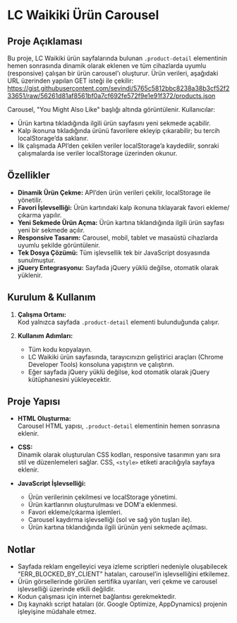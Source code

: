 # LC Waikiki Ürün Carousel

## Proje Açıklaması

Bu proje, LC Waikiki ürün sayfalarında bulunan `.product-detail` elementinin hemen sonrasında dinamik olarak eklenen ve tüm cihazlarda uyumlu (responsive) çalışan bir ürün carousel'ı oluşturur. Ürün verileri, aşağıdaki URL üzerinden yapılan GET isteği ile çekilir:
https://gist.githubusercontent.com/sevindi/5765c5812bbc8238a38b3cf52f233651/raw/56261d81af8561bf0a7cf692fe572f9e1e91f372/products.json


Carousel, "You Might Also Like" başlığı altında görüntülenir. Kullanıcılar:

- Ürün kartına tıkladığında ilgili ürün sayfasını yeni sekmede açabilir.
- Kalp ikonuna tıkladığında ürünü favorilere ekleyip çıkarabilir; bu tercih localStorage’da saklanır.
- İlk çalışmada API’den çekilen veriler localStorage’a kaydedilir, sonraki çalışmalarda ise veriler localStorage üzerinden okunur.

## Özellikler

- **Dinamik Ürün Çekme:** API’den ürün verileri çekilir, localStorage ile yönetilir.
- **Favori İşlevselliği:** Ürün kartındaki kalp ikonuna tıklayarak favori ekleme/çıkarma yapılır.
- **Yeni Sekmede Ürün Açma:** Ürün kartına tıklandığında ilgili ürün sayfası yeni bir sekmede açılır.
- **Responsive Tasarım:** Carousel, mobil, tablet ve masaüstü cihazlarda uyumlu şekilde görüntülenir.
- **Tek Dosya Çözümü:** Tüm işlevsellik tek bir JavaScript dosyasında sunulmuştur.
- **jQuery Entegrasyonu:** Sayfada jQuery yüklü değilse, otomatik olarak yüklenir.

## Kurulum & Kullanım

1. **Çalışma Ortamı:**  
   Kod yalnızca sayfada `.product-detail` elementi bulunduğunda çalışır.

2. **Kullanım Adımları:**  
   - Tüm kodu kopyalayın.  
   - LC Waikiki ürün sayfasında, tarayıcınızın geliştirici araçları (Chrome Developer Tools) konsoluna yapıştırın ve çalıştırın.  
   - Eğer sayfada jQuery yüklü değilse, kod otomatik olarak jQuery kütüphanesini yükleyecektir.

## Proje Yapısı

- **HTML Oluşturma:**  
  Carousel HTML yapısı, `.product-detail` elementinin hemen sonrasına eklenir.

- **CSS:**  
  Dinamik olarak oluşturulan CSS kodları, responsive tasarımın yanı sıra stil ve düzenlemeleri sağlar. CSS, `<style>` etiketi aracılığıyla sayfaya eklenir.

- **JavaScript İşlevselliği:**  
  - Ürün verilerinin çekilmesi ve localStorage yönetimi.  
  - Ürün kartlarının oluşturulması ve DOM'a eklenmesi.  
  - Favori ekleme/çıkarma işlemleri.  
  - Carousel kaydırma işlevselliği (sol ve sağ yön tuşları ile).  
  - Ürün kartına tıklandığında ilgili ürünün yeni sekmede açılması.

## Notlar

- Sayfada reklam engelleyici veya izleme scriptleri nedeniyle oluşabilecek "ERR_BLOCKED_BY_CLIENT" hataları, carousel’in işlevselliğini etkilemez.
- Ürün görsellerinde görülen sertifika uyarıları, veri çekme ve carousel işlevselliği üzerinde etkili değildir.
- Kodun çalışması için internet bağlantısı gerekmektedir.
- Dış kaynaklı script hataları (ör. Google Optimize, AppDynamics) projenin işleyişine müdahale etmez.
